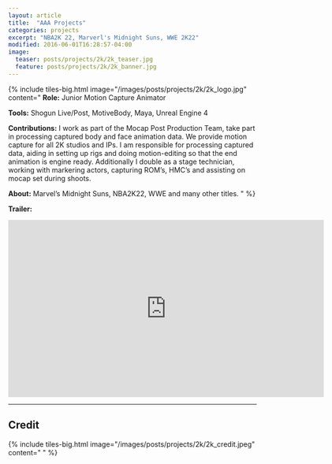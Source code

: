 ```yaml
---
layout: article
title:  "AAA Projects"
categories: projects
excerpt: "NBA2K 22, Marverl's Midnight Suns, WWE 2K22"
modified: 2016-06-01T16:28:57-04:00
image:
  teaser: posts/projects/2k/2k_teaser.jpg
  feature: posts/projects/2k/2k_banner.jpg
---
```


{% include tiles-big.html
    image="/images/posts/projects/2k/2k_logo.jpg"
    content="
**Role:** Junior Motion Capture Animator

**Tools:** Shogun Live/Post, MotiveBody, Maya, Unreal Engine 4
             
**Contributions:** I work as part of the Mocap Post Production Team, take part in processing captured body and face animation data. We provide motion capture for all 2K studios and IPs. I am responsible for processing captured data, aiding in setting up rigs and doing motion-editing so that the end animation is engine ready.  Additionally I double as a stage technician, working with markering actors, capturing ROM’s, HMC’s and  assisting on mocap set during shoots. 

**About:** Marvel’s Midnight Suns, NBA2K22, WWE and many other titles.
"
%}

**Trailer:**

<iframe src="https://www.youtube.com/watch?v=OcUzwnA569M" width="640" height="360" frameborder="0" allow="autoplay; fullscreen" allowfullscreen></iframe>

___

## Credit

{% include tiles-big.html
    image="/images/posts/projects/2k/2k_credit.jpeg"
    content="
"
%}